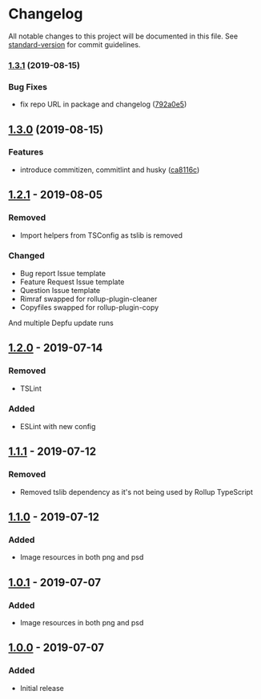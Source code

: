 # Changelog

All notable changes to this project will be documented in this file. See [standard-version](https://github.com/conventional-changelog/standard-version) for commit guidelines.

### [1.3.1](https://github.com/favware/yarnts-template/compare/v1.3.0...v1.3.1) (2019-08-15)

### Bug Fixes

- fix repo URL in package and changelog ([792a0e5](https://github.com/favware/yarnts-template/commit/792a0e5))

## [1.3.0](https://github.com/favware/yarnts-template/compare/v2.2.1...v1.3.0) (2019-08-15)

### Features

- introduce commitizen, commitlint and husky ([ca8116c](https://github.com/favware/yarnts-template/commit/ca8116c))

## [1.2.1] - 2019-08-05

### Removed

- Import helpers from TSConfig as tslib is removed

### Changed

- Bug report Issue template
- Feature Request Issue template
- Question Issue template
- Rimraf swapped for rollup-plugin-cleaner
- Copyfiles swapped for rollup-plugin-copy

And multiple Depfu update runs

## [1.2.0] - 2019-07-14

### Removed

- TSLint

### Added

- ESLint with new config

## [1.1.1] - 2019-07-12

### Removed

- Removed tslib dependency as it's not being used by Rollup TypeScript

## [1.1.0] - 2019-07-12

### Added

- Image resources in both png and psd

## [1.0.1] - 2019-07-07

### Added

- Image resources in both png and psd

## [1.0.0] - 2019-07-07

### Added

- Initial release

[1.2.1]: https://github.com/favware/ytdl-prismplayer/compare/v1.2.0...v1.2.1
[1.2.0]: https://github.com/favware/ytdl-prismplayer/compare/v1.1.1...v1.2.0
[1.1.1]: https://github.com/favware/ytdl-prismplayer/compare/v1.1.0...v1.1.1
[1.1.0]: https://github.com/favware/ytdl-prismplayer/compare/v1.0.1...v1.1.0
[1.0.1]: https://github.com/favware/ytdl-prismplayer/compare/v1.0.0...v1.0.1
[1.0.0]: https://github.com/favware/ytdl-prismplayer/releases/tag/v1.0.0

